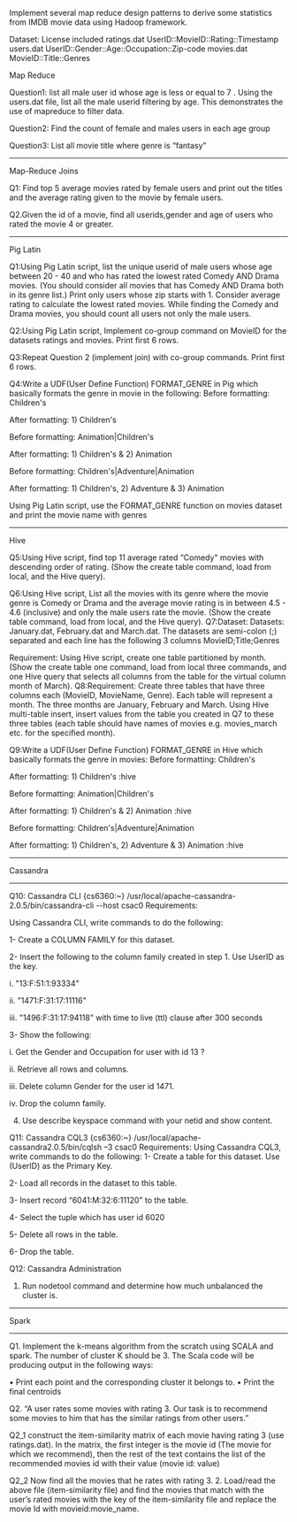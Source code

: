 Implement several map reduce design patterns to derive some statistics from IMDB movie data using Hadoop framework. 


Dataset: License included
ratings.dat UserID::MovieID::Rating::Timestamp
users.dat UserID::Gender::Age::Occupation::Zip-code
movies.dat MovieID::Title::Genres


Map Reduce

Question1:
list all male user id whose age is less or equal to 7 .
Using the users.dat file, list all the male userid filtering by age. This demonstrates the
use of mapreduce to filter data.

Question2:
Find the count of female and males users in each age group

Question3:
List all movie title where genre is “fantasy”

********************************************************************************************

Map-Reduce Joins

Q1: Find top 5 average movies rated by female users and print out the titles and
the average rating given to the movie by female users.

Q2.Given the id of a movie, find all userids,gender and age of users who rated the
movie 4 or greater.

*********************************************************************************************

Pig Latin

Q1:Using Pig Latin script, list the unique userid of male users whose age between 20 - 40 and who has rated the lowest rated Comedy AND Drama movies. (You should consider all movies that has Comedy AND Drama both in its genre list.)
Print only users whose zip starts with 1. Consider average rating to calculate the lowest rated movies. While finding the Comedy and Drama movies, you should count all users not only the male users.

Q2:Using Pig Latin script, Implement co-group command on MovieID for the datasets ratings and movies. Print first 6 rows.

Q3:Repeat Question 2 (implement join) with co-group commands. Print first 6 rows.

Q4:Write a UDF(User Define Function) FORMAT_GENRE in Pig which basically formats the genre in movie in the following:
Before formatting: Children's

After formatting: 1) Children's <NetId>

Before formatting: Animation|Children's

After formatting: 1) Children's & 2) Animation <NetId>

Before formatting: Children's|Adventure|Animation

After formatting: 1) Children's, 2) Adventure & 3) Animation <NetId>

Using Pig Latin script, use the FORMAT_GENRE function on movies dataset and print the movie name with genres


*********************************************************************************************

Hive

Q5:Using Hive script, find top 11 average rated “Comedy" movies with descending order of rating. (Show the create table command, load from local, and the Hive query).


Q6:Using Hive script, List all the movies with its genre where the movie genre is Comedy or Drama and the average movie rating is in between 4.5 - 4.6 (inclusive) and only the male users rate the movie. (Show the create table command, load from local, and the Hive query).
Q7:Dataset:
Datasets:  January.dat, February.dat and March.dat. The datasets are semi-colon (;) separated and each line has the following 3 columns MovieID;Title;Genres

Requirement:
Using Hive script, create one table partitioned by month. (Show the create table one command, load from local three commands, and one Hive query that selects all columns from the table for the virtual column month of March).
Q8:Requirement:
Create three tables that have three columns each (MovieID, MovieName, Genre). Each table will
represent a month. The three months are January, February and March.
Using Hive multi-table insert, insert values from the table you created in Q7 to these three tables (each table should have names of movies e.g. movies_march etc. for the specified month).

Q9:Write a UDF(User Define Function) FORMAT_GENRE in Hive which basically formats the genre in movies:
Before formatting: Children's

After formatting: 1) Children's <NetId> :hive

Before formatting: Animation|Children's

After formatting: 1) Children's & 2) Animation <NetId> :hive

Before formatting: Children's|Adventure|Animation

After formatting: 1) Children's, 2) Adventure & 3) Animation <NetId> :hive


*********************************************************************************************

Cassandra

*********************************************************************************************
Q10: Cassandra CLI
{cs6360:~} /usr/local/apache-cassandra-2.0.5/bin/cassandra-cli --host csac0
Requirements:

Using Cassandra CLI, write commands to do the following:

1- Create a COLUMN FAMILY for this dataset.

2- Insert the following to the column family created in step 1. Use UserID as the key.

i. "13:F:51:1:93334"

ii. "1471:F:31:17:11116"

iii. "1496:F:31:17:94118" with time to live (ttl) clause after 300 seconds

3- Show the following:

i. Get the Gender and Occupation for user with id 13 ?

ii. Retrieve all rows and columns.

iii. Delete column Gender for the user id 1471.

iv. Drop the column family.


4. Use describe keyspace command with your netid and show content.


Q11: Cassandra CQL3
{cs6360:~} /usr/local/apache-cassandra2.0.5/bin/cqlsh –3 csac0
Requirements:
Using Cassandra CQL3, write commands to do the following:
1- Create a table for this dataset. Use (UserID) as the Primary Key.

2- Load all records in the dataset to this table.

3- Insert record “6041:M:32:6:11120" to the table.

4- Select the tuple which has user id 6020

5- Delete all rows in the table.

6- Drop the table.


Q12: Cassandra Administration
1) Run nodetool command and determine how much unbalanced the cluster is.
*********************************************************************************************

Spark

*********************************************************************************************
Q1.
Implement the k-means algorithm from the scratch using SCALA and spark. 
The number of cluster K should be 3. 
The Scala code will be producing output in the following ways:

•	Print each point and the corresponding cluster it belongs to.
•	Print the final centroids

Q2. “A user rates some movies with rating 3. Our task is to recommend some movies to him that has the similar ratings from other users.” 

Q2_1 
construct the item-similarity matrix of each movie having rating 3 (use ratings.dat). In the matrix, the first integer is the movie id (The movie for which we recommend), then the rest of the text contains the list of the recommended movies id with their value (movie id: value)

Q2_2
Now find all the movies that he rates with rating 3. 2.	Load/read the above file (item-similarity file) and find the movies that match with the user’s rated movies with the key of the item-similarity file and replace the movie Id with movieid:movie_name.
